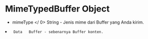 # MimeTypedBuffer Object

*  mimeType </ 0>  String - Jenis mime dari Buffer yang Anda kirim.</li>
<li><code> Data </ 0>  Buffer - sebenarnya Buffer konten.</li>
</ul>
